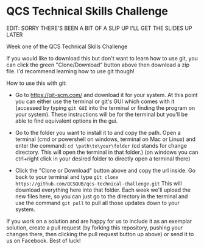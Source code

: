 # QCS Technical Skills Challenge

EDIT: SORRY THERE'S BEEN A BIT OF A SLIP UP I'LL GET THE SLIDES UP LATER

Week one of the QCS Technical Skills Challenge

If you would like to download this but don't want to learn how to use git, you can click the green "Clone/Download" button above then download a zip file. I'd recommend learning how to use git though!

How to use this with git:
- Go to https://git-scm.com/ and download it for your system. At this point you can either use the terminal or git's GUI which comes with it (accessed by typing `git GUI` into the terminal or finding the program on your system). These instructions will be for the terminal but you'll be able to find equivalent options in the gui.
- Go to the folder you want to install it to and copy the path. Open a terminal (cmd or powershell on windows, terminal on Mac or Linux) and enter the command:
`cd \path\to\your\folder`
(cd stands for change directory. This will open the terminal in that folder.)
(on windows you can ctrl+right click in your desired folder to directly open a terminal there)

- Click the "Clone or Download" button above and copy the url inside. Go back to your terminal and type 
`git clone https://github.com/QCSQUB/qcs-technical-challenge.git`
This will download everything here into that folder. Each week we'll upload the new files here, so you can just go to the directory in the terminal and use the command
`git pull`
to pull all those updates down to your system.

 If you work on a solution and are happy for us to include it as an exemplar solution, create a pull request (by forking this repository, pushing your changes there, then clicking the pull request button up above) or send it to us on Facebook. Best of luck!

